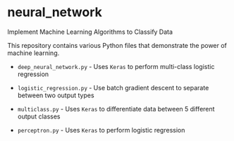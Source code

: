# neural_network
Implement Machine Learning Algorithms to Classify Data

This repository contains various Python files that demonstrate the power of machine learning. 

* `deep_neural_network.py` - Uses `Keras` to perform multi-class logistic regression

* `logistic_regression.py` - Use batch gradient descent to separate between two output types

* `multiclass.py` - Uses `Keras` to differentiate data between 5 different output classes 

* `perceptron.py` - Uses `Keras` to perform logistic regression
